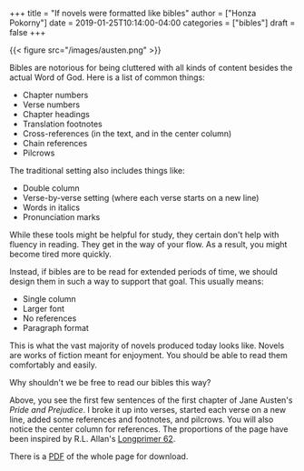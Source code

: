 +++
title = "If novels were formatted like bibles"
author = ["Honza Pokorny"]
date = 2019-01-25T10:14:00-04:00
categories = ["bibles"]
draft = false
+++

{{< figure src="/images/austen.png" >}}

Bibles are notorious for being cluttered with all kinds of content besides the
actual Word of God.  Here is a list of common things:

-   Chapter numbers
-   Verse numbers
-   Chapter headings
-   Translation footnotes
-   Cross-references (in the text, and in the center column)
-   Chain references
-   Pilcrows

The traditional setting also includes things like:

-   Double column
-   Verse-by-verse setting (where each verse starts on a new line)
-   Words in italics
-   Pronunciation marks

While these tools might be helpful for study, they certain don't help with
fluency in reading.  They get in the way of your flow.  As a result, you might
become tired more quickly.

Instead, if bibles are to be read for extended periods of time, we should design
them in such a way to support that goal.  This usually means:

-   Single column
-   Larger font
-   No references
-   Paragraph format

This is what the vast majority of novels produced today looks like.  Novels are
works of fiction meant for enjoyment.  You should be able to read them
comfortably and easily.

Why shouldn't we be free to read our bibles this way?

Above, you see the first few sentences of the first chapter of Jane Austen's
_Pride and Prejudice_.  I broke it up into verses, started each verse on a new
line, added some references and footnotes, and pilcrows.  You will also notice
the center column for references.  The proportions of the page have been
inspired by R.L. Allan's [Longprimer 62](https://www.youtube.com/watch?v=lC0VIrRCpPA).

There is a [PDF](/img/austen.pdf) of the whole page for download.
